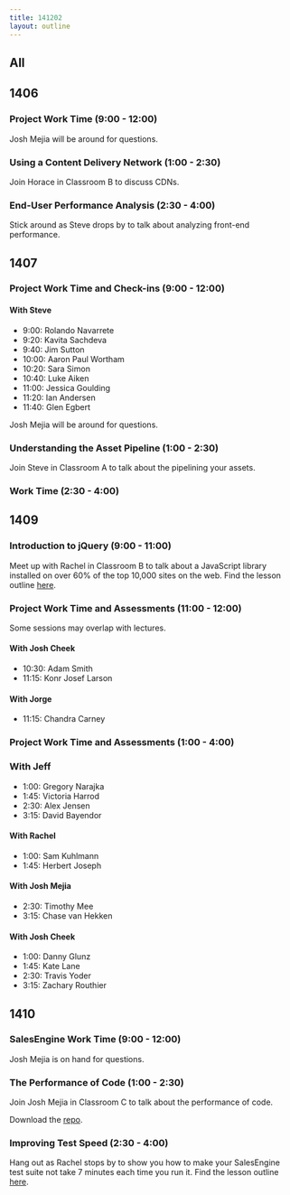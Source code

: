 ```yaml
---
title: 141202
layout: outline
---
```


## All

## 1406

### Project Work Time (9:00 - 12:00)

Josh Mejia will be around for questions.

### Using a Content Delivery Network (1:00 - 2:30)

Join Horace in Classroom B to discuss CDNs.

### End-User Performance Analysis (2:30 - 4:00)

Stick around as Steve drops by to talk about analyzing front-end performance.

## 1407

### Project Work Time and Check-ins (9:00 - 12:00)

#### With Steve

* 9:00: Rolando Navarrete
* 9:20: Kavita Sachdeva
* 9:40: Jim Sutton
* 10:00: Aaron Paul Wortham
* 10:20: Sara Simon
* 10:40: Luke Aiken
* 11:00: Jessica Goulding
* 11:20: Ian Andersen
* 11:40: Glen Egbert

Josh Mejia will be around for questions.

### Understanding the Asset Pipeline (1:00 - 2:30)

Join Steve in Classroom A to talk about the pipelining your assets.

### Work Time (2:30 - 4:00)

## 1409

### Introduction to jQuery (9:00 - 11:00)

Meet up with Rachel in Classroom B to talk about a JavaScript library installed on over 60% of the top 10,000 sites on the web. Find the lesson outline [here](https://github.com/turingschool/lesson_plans/blob/master/ruby_02-web_applications_with_ruby/introduction_to_jquery.markdown).

### Project Work Time and Assessments (11:00 - 12:00)

Some sessions may overlap with lectures.

#### With Josh Cheek

* 10:30: Adam Smith
* 11:15: Konr Josef Larson

#### With Jorge

* 11:15: Chandra Carney

### Project Work Time and Assessments (1:00 - 4:00)

### With Jeff

* 1:00: Gregory Narajka
* 1:45: Victoria Harrod
* 2:30: Alex Jensen
* 3:15: David Bayendor

#### With Rachel

* 1:00: Sam Kuhlmann
* 1:45: Herbert Joseph

#### With Josh Mejia

* 2:30: Timothy Mee
* 3:15: Chase van Hekken

#### With Josh Cheek

* 1:00: Danny Glunz
* 1:45: Kate Lane
* 2:30: Travis Yoder
* 3:15: Zachary Routhier

## 1410

### SalesEngine Work Time (9:00 - 12:00)

Josh Mejia is on hand for questions.

### The Performance of Code (1:00 - 2:30)

Join Josh Mejia in Classroom C to talk about the performance of code.

Download the [repo](https://github.com/rwarbelow/performance_of_code).

### Improving Test Speed (2:30 - 4:00)

Hang out as Rachel stops by to show you how to make your SalesEngine test suite not take 7 minutes each time you run it. Find the lesson outline [here](https://github.com/rwarbelow/fast_tests).
